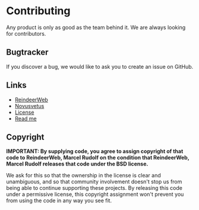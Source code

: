 # Contributing

Any product is only as good as the team behind it. We are always looking for contributors.

## Bugtracker ##

If you discover a bug, we would like to ask you to create an issue on GitHub.

## Links ##

* [ReindeerWeb](https://www.reindeer-web.de)
* [Novusvetus](https://www.novusvetus.de)
* [License](./LICENSE)
* [Read me](./README.md)

## Copyright

**IMPORTANT: By supplying code, you agree to assign copyright of that code to ReindeerWeb, Marcel Rudolf on the condition that ReindeerWeb, Marcel Rudolf releases that code under the BSD license.**

We ask for this so that the ownership in the license is clear and unambiguous, and so that community involvement doesn't stop us from being able to continue supporting these projects. By releasing this code under a permissive license, this copyright assignment won't prevent you from using the code in any way you see fit.
